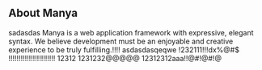 ## About Manya
sadasdas
Manya is a web application framework with expressive, elegant syntax. We believe development must be an enjoyable and creative experience to be truly fulfilling.!!!!
asdasdasqeqwe
!232111!!!dx$%#$%@#$
!!!!!!!!!!!!!!!!!!!!!!!
12312
1231232@@@@@
12312312aaa!!@#!@#!@
